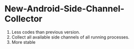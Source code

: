# New-Android-Side-Channel-Collector
1. Less codes than previous version.
2. Collect all available side channels of all running processes.
3. More stable
